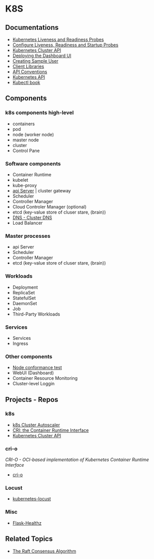 K8S 
==============




Documentations
-------------


* [Kubernetes Liveness and Readiness Probes](https://github.com/sebinxavi/kubernetes-readiness)
* [Configure Liveness, Readiness and Startup Probes](https://kubernetes.io/docs/tasks/configure-pod-container/configure-liveness-readiness-startup-probes/)
* [Kubernetes Cluster API](https://cluster-api.sigs.k8s.io/)
* [Deploying the Dashboard UI](https://kubernetes.io/docs/tasks/access-application-cluster/web-ui-dashboard/#deploying-the-dashboard-ui)
* [Creating Sample User](https://github.com/kubernetes/dashboard/blob/master/docs/user/access-control/creating-sample-user.md)
* [Client Libraries](https://kubernetes.io/docs/reference/using-api/client-libraries/)
* [API Conventions](https://github.com/kubernetes/community/blob/master/contributors/devel/sig-architecture/api-conventions.md)
* [Kubernetes API](https://kubernetes.io/docs/reference/kubernetes-api/)
* [Kubectl book](https://kubectl.docs.kubernetes.io/)

Components
----------

### k8s components high-level

- containers
- pod
- node (worker node)
- master node 
- cluster
- Control Pane


### Software components

- Container Runtime 
- kubelet
- kube-proxy
- [api Server](https://kubernetes.io/docs/reference/command-line-tools-reference/kube-apiserver/)  | cluster gateway 
- Scheduler
- Controller Manager
- Cloud Controler Manager (optional)
- etcd (key-value store of cluser stare, (brain))
- [DNS - Cluster DNS](https://kubernetes.io/docs/concepts/services-networking/dns-pod-service/)
- Load Balancer

### Master processes

- api Server
- Scheduler
- Controller Manager
- etcd (key-value store of cluser stare, (brain))


### Workloads

- Deployment 
- ReplicaSet
- StatefulSet 
- DaemonSet
- Job
- Third-Party Workloads

### Services 

- Services
- Ingress


### Other components

- [Node conformance test](https://kubernetes.io/docs/setup/best-practices/node-conformance/#node-conformance-test)
- WebUI (Dashboard)
- Container Resource Monitoring
- Cluster-level Loggin

Projects - Repos
----------------

### k8s 

* [k8s Cluster Autoscaler](https://github.com/kubernetes/autoscaler/tree/master/cluster-autoscaler#readme)
* [CRI: the Container Runtime Interface](https://github.com/kubernetes/community/blob/master/contributors/devel/sig-node/container-runtime-interface.md)
* [Kubernetes Cluster API](https://cluster-api.sigs.k8s.io/)

### cri-o 

*CRI-O - OCI-based implementation of Kubernetes Container Runtime Interface*

* [cri-o](https://github.com/cri-o/cri-o)



### Locust

* [kubernetes-locust](https://github.com/mosesliao/kubernetes-locust)


### Misc 

* [Flask-Healthz](https://github.com/fedora-infra/flask-healthz)


Related Topics
---------------

* [The Raft Consensus Algorithm](https://raft.github.io/)